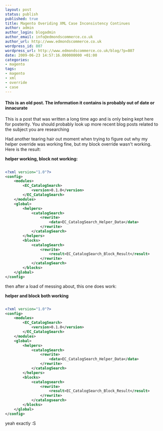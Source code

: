 ```yaml
---
layout: post
status: publish
published: true
title: Magento Overiding XML Case Inconsistency Continues
author: admin
author_login: blogadmin
author_email: info@edmondscommerce.co.uk
author_url: http://www.edmondscommerce.co.uk
wordpress_id: 807
wordpress_url: http://www.edmondscommerce.co.uk/blog/?p=807
date: 2009-06-23 14:57:16.000000000 +01:00
categories:
- magento
tags:
- magento
- xml
- override
- case
---
```

<div class="oldpost"><h4>This is an old post. The information it contains is probably out of date or innacurate</h4>
<p>
This is a post that was written a long time ago and is only being kept here for posterity.
You should probably look up more recent blog posts related to the subject you are researching
</p>
</div>
Had another tearing hair out moment when trying to figure out why my helper override was working fine,  but my block override wasn't working. Here is the result:

<b>helper working, block not working:</b>
```xml

<?xml version="1.0"?>
<config>
    <modules>
        <EC_CatalogSearch>
            <version>0.1.0</version>
        </EC_CatalogSearch>
    </modules>
    <global>
        <helpers>
            <catalogSearch>
                <rewrite>
                    <data>EC_CatalogSearch_Helper_Data</data>
                </rewrite>
            </catalogSearch>
        </helpers>
        <blocks>
            <catalogSearch>
                <rewrite>
                    <result>EC_CatalogSearch_Block_Result</result>
                </rewrite>
            </catalogSearch>
        </blocks>
    </global>
</config>

```

then after a load of messing about, this one does work:

<b>helper and block both working</b>
```xml

<?xml version="1.0"?>
<config>
    <modules>
        <EC_CatalogSearch>
            <version>0.1.0</version>
        </EC_CatalogSearch>
    </modules>
    <global>
        <helpers>
            <catalogSearch>
                <rewrite>
                    <data>EC_CatalogSearch_Helper_Data</data>
                </rewrite>
            </catalogSearch>
        </helpers>
        <blocks>
            <catalogsearch>
                <rewrite>
                    <result>EC_CatalogSearch_Block_Result</result>
                </rewrite>
            </catalogsearch>
        </blocks>
    </global>
</config>

```

yeah exactly :S
